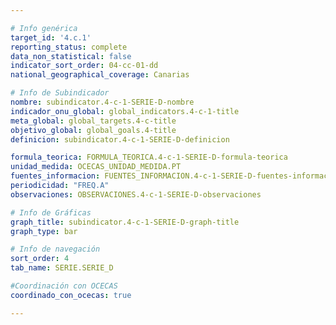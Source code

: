 ```yaml
---

# Info genérica
target_id: '4.c.1'
reporting_status: complete
data_non_statistical: false
indicator_sort_order: 04-cc-01-dd
national_geographical_coverage: Canarias

# Info de Subindicador
nombre: subindicator.4-c-1-SERIE-D-nombre
indicador_onu_global: global_indicators.4-c-1-title
meta_global: global_targets.4-c-title
objetivo_global: global_goals.4-title
definicion: subindicator.4-c-1-SERIE-D-definicion

formula_teorica: FORMULA_TEORICA.4-c-1-SERIE-D-formula-teorica
unidad_medida: OCECAS_UNIDAD_MEDIDA.PT
fuentes_informacion: FUENTES_INFORMACION.4-c-1-SERIE-D-fuentes-informacion
periodicidad: "FREQ.A"
observaciones: OBSERVACIONES.4-c-1-SERIE-D-observaciones

# Info de Gráficas
graph_title: subindicator.4-c-1-SERIE-D-graph-title
graph_type: bar

# Info de navegación
sort_order: 4
tab_name: SERIE.SERIE_D

#Coordinación con OCECAS
coordinado_con_ocecas: true

---
```

